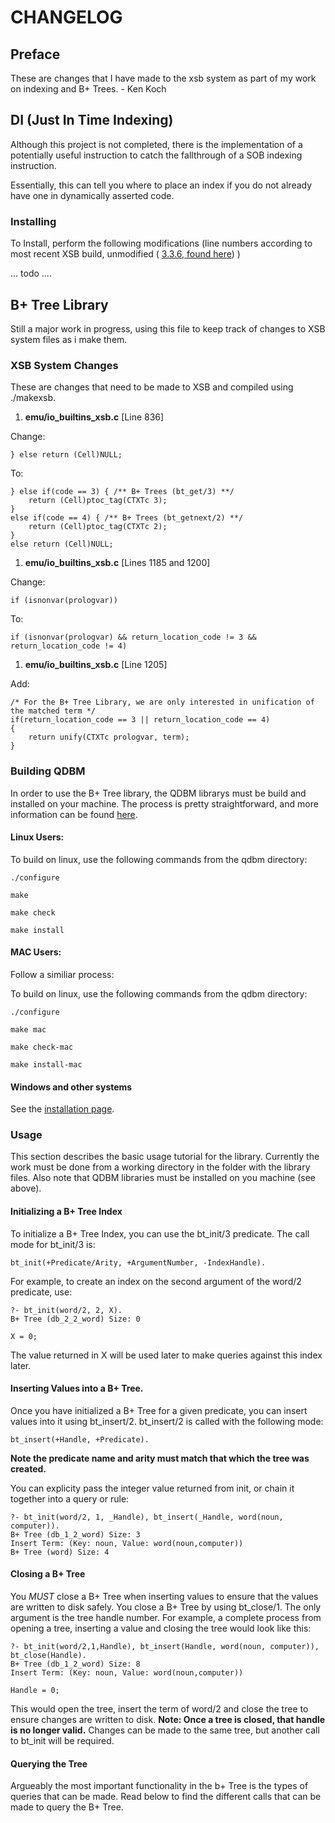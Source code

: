 CHANGELOG
=========

## Preface

These are changes that I have made to the xsb system as part of my work on indexing and B+ Trees. - Ken Koch

## DI (Just In Time Indexing)
Although this project is not completed, there is the implementation of a potentially useful instruction to catch the fallthrough of a SOB indexing instruction.

Essentially, this can tell you where to place an index if you do not already have one in dynamically asserted code.

### Installing

To Install, perform the following modifications (line numbers according to most recent XSB build, unmodified ( [3.3.6, found here](http://xsb.sourceforge.net/downloads/XSB336.tar.gz)) )

... todo ....

## B+ Tree Library

Still a major work in progress, using this file to keep track of changes to XSB system files as i make them.

### XSB System Changes

These are changes that need to be made to XSB and compiled using ./makexsb.

1. __emu/io_builtins_xsb.c__ \[Line 836\]

Change:

	} else return (Cell)NULL;

To:

	} else if(code == 3) { /** B+ Trees (bt_get/3) **/
    	return (Cell)ptoc_tag(CTXTc 3);
 	} 
  	else if(code == 4) { /** B+ Trees (bt_getnext/2) **/
    	return (Cell)ptoc_tag(CTXTc 2);
  	} 
  	else return (Cell)NULL;

1. __emu/io_builtins_xsb.c__ \[Lines 1185 and 1200\]

Change:

    if (isnonvar(prologvar))

To:

    if (isnonvar(prologvar) && return_location_code != 3 && return_location_code != 4)


1. __emu/io_builtins_xsb.c__ \[Line 1205\]

Add:
	
	/* For the B+ Tree Library, we are only interested in unification of the matched term */
  	if(return_location_code == 3 || return_location_code == 4)
  	{
    	return unify(CTXTc prologvar, term);
  	}

### Building QDBM

In order to use the B+ Tree library, the QDBM librarys must be build and installed on your machine. The process is pretty straightforward, and more information can be found [here](http://fallabs.com/qdbm/spex.html#installation).

#### Linux Users:

To build on linux, use the following commands from the qdbm directory:

  `./configure`

  `make`

  `make check`
  
  `make install`

#### MAC Users:

Follow a similiar process:

To build on linux, use the following commands from the qdbm directory:

  `./configure`

  `make mac`

  `make check-mac`
  
  `make install-mac`

#### Windows and other systems 
See the [installation page](http://fallabs.com/qdbm/spex.html#installation).

### Usage

This section describes the basic usage tutorial for the library. Currently the work must be done from a working directory in the folder with the library files. Also note that QDBM libraries must be installed on you machine (see above).

#### Initializing a B+ Tree Index

To initialize a B+ Tree Index, you can use the bt_init/3 predicate. The call mode for bt_init/3 is:
    
    bt_init(+Predicate/Arity, +ArgumentNumber, -IndexHandle).

For example, to create an index on the second argument of the word/2 predicate, use:

    ?- bt_init(word/2, 2, X).
    B+ Tree (db_2_2_word) Size: 0

    X = 0;

The value returned in X will be used later to make queries against this index later.

#### Inserting Values into a B+ Tree.

Once you have initialized a B+ Tree for a given predicate, you can insert values into it using bt_insert/2. bt_insert/2 is called with the following mode:
    
    bt_insert(+Handle, +Predicate).

__Note the predicate name and arity must match that which the tree was created.__

You can explicity pass the integer value returned from init, or chain it together into a query or rule:

    ?- bt_init(word/2, 1, _Handle), bt_insert(_Handle, word(noun, computer)).
    B+ Tree (db_1_2_word) Size: 3
    Insert Term: (Key: noun, Value: word(noun,computer))
    B+ Tree (word) Size: 4

#### Closing a B+ Tree

You _MUST_ close a B+ Tree when inserting values to ensure that the values are written to disk safely. You close a B+ Tree by using bt_close/1. The only argument is the tree handle number. For example, a complete process from opening a tree, inserting a value and closing the tree would look like this:

    ?- bt_init(word/2,1,Handle), bt_insert(Handle, word(noun, computer)), bt_close(Handle).
    B+ Tree (db_1_2_word) Size: 8
    Insert Term: (Key: noun, Value: word(noun,computer))

    Handle = 0;

This would open the tree, insert the term of word/2 and close the tree to ensure changes are written to disk. __Note: Once a tree is closed, that handle is no longer valid.__ Changes can be made to the same tree, but another call to bt_init will be required.

#### Querying the Tree

Argueably the most important functionality in the b+ Tree is the types of queries that can be made. Read below to find the different calls that can be made to query the B+ Tree.


